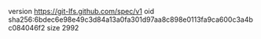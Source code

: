 version https://git-lfs.github.com/spec/v1
oid sha256:6bdec6e98e49c3d84a13a0fa301d97aa8c898e0113fa9ca600c3a4bc084046f2
size 2992
